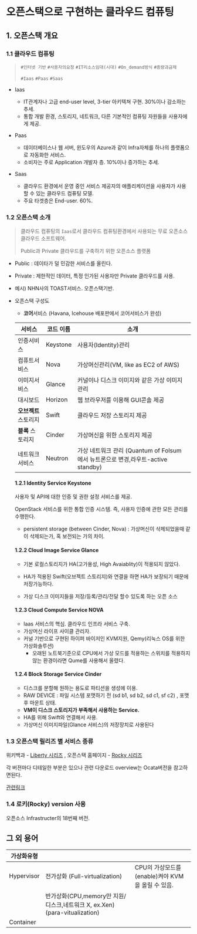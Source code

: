 # 오픈스택으로 구현하는 클라우드 컴퓨팅

## 1. 오픈스택 개요

### 1.1 클라우드 컴퓨팅

> `#인터넷 기반` `#사용자의요청` `#IT리소스임대(시대)` `#On_demand방식`  `#종량과금제`
>
> `#Iaas` `#Paas` `#Saas`

+ Iaas 

  - IT관계자나 고급 end-user level, 3-tier 아키텍쳐 구현. 30%이나 감소하는 추세.

  + 통합 개발 환경, 스토리지, 네트워크, 다른 기본적인 컴퓨팅 자원들을 사용자에게 제공.

+ Paas 

  + 데이터베이스나 웹 서버, 윈도우의 Azure과 같이 Infra자체를 하나의 플랫폼으로 자동화한 서비스. 
  + 소비자는 주로 Application 개발자 층. 10%이나 증가하는 추세.

+ Saas 

  + 클라우드 환경에서 운영 중인 서비스 제공자의 애플리케이션을 사용자가 사용할 수 있는 클라우드 컴퓨팅 모델.
  + 주요 타겟층은 End-user. 60%.



### 1.2 오픈스택 소개

> 클라우드 컴퓨팅의 `Iaas`로서 클라우드 컴퓨팅환경에서 사용되는 무료 오픈소스 클라우드 소프트웨어.
>
> Public과 Private 클라우드를 구축하기 위한 오픈소스 플랫폼

+ Public : 데이타가 덜 민감한 서비스를 올린다.

+ Private : 제한적인 데이터, 특정 인가된 사용자만 Private 클라우드를 사용.

+ 예시) NHN사의 TOAST서비스. 오픈스택기반.

+ 오픈스택 구성도

  + **코어**서비스 (Havana, Icehouse 배포판에서 코어서비스가 완성)

  | 서비스                | 코드 이름 | 소개                                                         |
  | --------------------- | --------- | ------------------------------------------------------------ |
  | 인증서비스            | Keystone  | 사용자(Identity)관리                                         |
  | 컴퓨트서비스          | Nova      | 가상머신관리(VM, like as EC2 of AWS)                         |
  | 이미지서비스          | Glance    | 커널이나 디스크 이미지와 같은 가상 이미지 관리               |
  | 대시보드              | Horizon   | 웹 브라우저를 이용해 GUI콘솔 제공                            |
  | **오브젝트** 스토리지 | Swift     | 클라우드 저장 스토리지 제공                                  |
  | **블록** 스토리지     | Cinder    | 가상머신을 위한 스토리지 제공                                |
  | 네트워크 서비스       | Neutron   | 가상 네트워크 관리 (Quantum of Folsum 에서 뉴트론으로 변경,라우트-active standby) |

  #### 1.2.1 Identity Service Keystone

  사용자 및 API에 대한 인증 및 권한 설정 서비스를 제공.

  OpenStack 서비스를 위한 통합 인증 시스템. 즉, 사용자 인증에 관한 모든 관리를 수행한다.

  + persistent storage (between Cinder, Nova) : 가상머신이 삭제되었을때 같이 삭제되는가, 혹 보전되는 가의 차이.

  #### 1.2.2 Cloud Image Service Glance

  - 기본 로컬스토리지가 HA(고가용성, High Avaiablity)이 적용되지 않았다.

  - HA가 적용된 Swift(오브젝트 스토리지)와 연결을 하면 HA가 보장되기 때문에 저장가능하다.

  - 가상 디스크 이미지들을 저장/등록/관리/전달 할수 있도록 하는 오픈 소스

  #### 1.2.3 Cloud Compute Service NOVA

  + Iaas 서비스의 핵심. 클라우드 인프라 서비스 구축.
  + 가상머신 라이프 사이클 관리자.
  + 커널 기반으로 구현된 하이퍼 바이저인 KVM지원, Qemy(리눅스 OS를 위한 가상화솔루션)
    + 오래된 노트북기준으로 CPU에서 가상 모드를 적용하는 스위치를 적용하지 않는 환경이라면 Qume를 사용해서 올렸다.

  #### 1.2.4 Block Storage Service Cinder

  + 디스크를 분할해 원하는 용도로 파티션을 생성에 이용. 
  + RAW DEVICE : 파일 시스템 포맷하기 전 (sd b1, sd b2, sd c1, sf c2) , 포맷 후 마운트 상태.
  + **VM이 디스크 스토리지가 부족해서 사용하는 Service.**
  + HA를 위해 Swift와 연결해서 사용.
  + 가상머신 이미지파일(Glance 서비스)의 저장장치로 사용된다

### 1.3 오픈스택 릴리즈 별 서비스 종류

위키백과 - [Liberty 시리즈](https://wiki.openstack.org/wiki/ReleaseNotes/Liberty/ko) , 오픈스택 홈페이지 - [Rocky 시리즈](https://docs.openstack.org/install-guide/overview.html)

각 버젼마다 디테일한 부분은 있으나 관련 다운로드 overview는 Ocata버전을 참고하면된다.

[관련링크](https://docs.openstack.org/ocata/install/rdo-services.html)

### 1.4 로키(Rocky) version 사용

오픈소스 Infrastructer의 18번째 버전.



## 그 외 용어

| 가상화유형 |                                                              |                                                   |
| ---------- | ------------------------------------------------------------ | ------------------------------------------------- |
| Hypervisor | 전가상화 (Full-virtualization)                               | CPU의 가상모드를 (enable)켜야 KVM을 올릴 수 있음. |
|            | 반가상화(CPU,memory만 지원/디스크,네트워크 X, ex.Xen) (para-vitualization) |                                                   |
| Container  |                                                              |                                                   |

